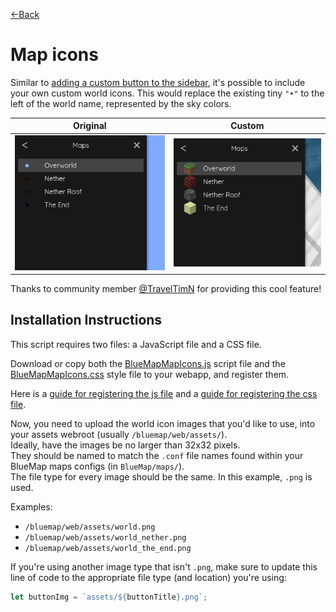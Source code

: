 [←Back](..)

# Map icons

Similar to [adding a custom button to the sidebar](../custom-sidebar-button), it's possible to include your own custom world icons.
This would replace the existing tiny `"•"` to the left of the world name, represented by the sky colors.

| Original               | Custom               |
|------------------------|----------------------|
| ![image](original.png) | ![image](custom.png) |

Thanks to community member [@TravelTimN](https://github.com/TravelTimN) for providing this cool feature!


## Installation Instructions
This script requires two files: a JavaScript file and a CSS file.

Download or copy both the [BlueMapMapIcons.js](BlueMapMapIcons.js) script file
and the [BlueMapMapIcons.css](BlueMapMapIcons.css) style file to your webapp, and register them.

Here is a [guide for registering the js file](https://bluemap.bluecolored.de/community/Customisation.html#custom-scripts-behaviour)
and a [guide for registering the css file](https://bluemap.bluecolored.de/community/Customisation.html#custom-styles-theme-and-look).

Now, you need to upload the world icon images that you'd like to use, into your assets webroot (usually `/bluemap/web/assets/`).  
Ideally, have the images be no larger than 32x32 pixels.  
They should be named to match the `.conf` file names found within your BlueMap maps configs (in `BlueMap/maps/`).  
The file type for every image should be the same. In this example, `.png` is used.

Examples:

- `/bluemap/web/assets/world.png`
- `/bluemap/web/assets/world_nether.png`
- `/bluemap/web/assets/world_the_end.png`

If you're using another image type that isn't `.png`, make sure to update this line of code to the appropriate file type
(and location) you're using:

```js
let buttonImg = `assets/${buttonTitle}.png`;
```
